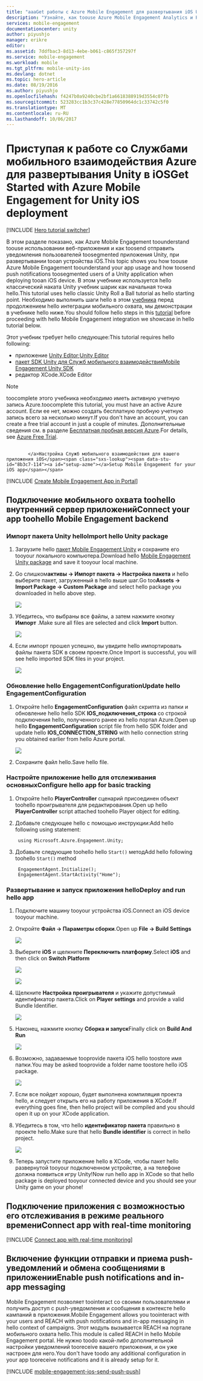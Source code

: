 ```yaml
---
title: "aaaGet работы с Azure Mobile Engagement для развертывания iOS Unity"
description: "Узнайте, как toouse Azure Mobile Engagement Analytics и Push-уведомления для развертывания устройства tooiOS приложениями Unity."
services: mobile-engagement
documentationcenter: unity
author: piyushjo
manager: erikre
editor: 
ms.assetid: 7ddfbac3-8d13-4ebe-b061-c865f357297f
ms.service: mobile-engagement
ms.workload: mobile
ms.tgt_pltfrm: mobile-unity-ios
ms.devlang: dotnet
ms.topic: hero-article
ms.date: 08/19/2016
ms.author: piyushjo
ms.openlocfilehash: f4247b0a9240cbe2bf1a6618388919d3554c07fb
ms.sourcegitcommit: 523283cc1b3c37c428e77850964dc1c33742c5f0
ms.translationtype: MT
ms.contentlocale: ru-RU
ms.lasthandoff: 10/06/2017
---
```

# <a name="get-started-with-azure-mobile-engagement-for-unity-ios-deployment"></a><span data-ttu-id="8b3c7-103">Приступая к работе со Службами мобильного взаимодействия Azure для развертывания Unity в iOS</span><span class="sxs-lookup"><span data-stu-id="8b3c7-103">Get Started with Azure Mobile Engagement for Unity iOS deployment</span></span>
[!INCLUDE [Hero tutorial switcher](../../includes/mobile-engagement-hero-tutorial-switcher.md)]

<span data-ttu-id="8b3c7-104">В этом разделе показано, как Azure Mobile Engagement toounderstand toouse использовании веб-приложения и как toosend отправить уведомления пользователей toosegmented приложения Unity, при развертывании tooan устройства iOS.</span><span class="sxs-lookup"><span data-stu-id="8b3c7-104">This topic shows you how toouse Azure Mobile Engagement toounderstand your app usage and how toosend push notifications toosegmented users of a Unity application when deploying tooan iOS device.</span></span>
<span data-ttu-id="8b3c7-105">В этом учебнике используется hello классический наката Unity учебник шарик как начальная точка hello.</span><span class="sxs-lookup"><span data-stu-id="8b3c7-105">This tutorial uses hello classic Unity Roll a Ball tutorial as hello starting point.</span></span> <span data-ttu-id="8b3c7-106">Необходимо выполнить шаги hello в этом [учебника](mobile-engagement-unity-roll-a-ball.md) перед продолжением hello интеграции мобильного охвата, мы демонстрации в учебнике hello ниже.</span><span class="sxs-lookup"><span data-stu-id="8b3c7-106">You should follow hello steps in this [tutorial](mobile-engagement-unity-roll-a-ball.md) before proceeding with hello Mobile Engagement integration we showcase in hello tutorial below.</span></span> 

<span data-ttu-id="8b3c7-107">Этот учебник требует hello следующее:</span><span class="sxs-lookup"><span data-stu-id="8b3c7-107">This tutorial requires hello following:</span></span>

* <span data-ttu-id="8b3c7-108">приложение [Unity Editor](http://unity3d.com/get-unity);</span><span class="sxs-lookup"><span data-stu-id="8b3c7-108">[Unity Editor](http://unity3d.com/get-unity)</span></span>
* [<span data-ttu-id="8b3c7-109">пакет SDK Unity для Служб мобильного взаимодействия</span><span class="sxs-lookup"><span data-stu-id="8b3c7-109">Mobile Engagement Unity SDK</span></span>](https://aka.ms/azmeunitysdk)
* <span data-ttu-id="8b3c7-110">редактор XCode.</span><span class="sxs-lookup"><span data-stu-id="8b3c7-110">XCode Editor</span></span>

> [!NOTE]
> <span data-ttu-id="8b3c7-111">toocomplete этого учебника необходимо иметь активную учетную запись Azure.</span><span class="sxs-lookup"><span data-stu-id="8b3c7-111">toocomplete this tutorial, you must have an active Azure account.</span></span> <span data-ttu-id="8b3c7-112">Если ее нет, можно создать бесплатную пробную учетную запись всего за несколько минут.</span><span class="sxs-lookup"><span data-stu-id="8b3c7-112">If you don't have an account, you can create a free trial account in just a couple of minutes.</span></span> <span data-ttu-id="8b3c7-113">Дополнительные сведения см. в разделе [Бесплатная пробная версия Azure](https://azure.microsoft.com/pricing/free-trial/?WT.mc_id=A0E0E5C02&amp;returnurl=http%3A%2F%2Fazure.microsoft.com%2Fen-us%2Fdocumentation%2Farticles%2Fmobile-engagement-unity-ios-get-started).</span><span class="sxs-lookup"><span data-stu-id="8b3c7-113">For details, see [Azure Free Trial](https://azure.microsoft.com/pricing/free-trial/?WT.mc_id=A0E0E5C02&amp;returnurl=http%3A%2F%2Fazure.microsoft.com%2Fen-us%2Fdocumentation%2Farticles%2Fmobile-engagement-unity-ios-get-started).</span></span>
> 
> 

## <span data-ttu-id="8b3c7-114"><a id="setup-azme">
            </a>Настройка Служб мобильного взаимодействия для вашего приложения iOS</span><span class="sxs-lookup"><span data-stu-id="8b3c7-114"><a id="setup-azme"></a>Setup Mobile Engagement for your iOS app</span></span>
[!INCLUDE [Create Mobile Engagement App in Portal](../../includes/mobile-engagement-create-app-in-portal-new.md)]

## <span data-ttu-id="8b3c7-115"><a id="connecting-app"></a>Подключение мобильного охвата toohello внутренний сервер приложений</span><span class="sxs-lookup"><span data-stu-id="8b3c7-115"><a id="connecting-app"></a>Connect your app toohello Mobile Engagement backend</span></span>
### <a name="import-hello-unity-package"></a><span data-ttu-id="8b3c7-116">Импорт пакета Unity hello</span><span class="sxs-lookup"><span data-stu-id="8b3c7-116">Import hello Unity package</span></span>
1. <span data-ttu-id="8b3c7-117">Загрузите hello [пакет Mobile Engagement Unity](https://aka.ms/azmeunitysdk) и сохраните его tooyour локального компьютера.</span><span class="sxs-lookup"><span data-stu-id="8b3c7-117">Download hello [Mobile Engagement Unity package](https://aka.ms/azmeunitysdk) and save it tooyour local machine.</span></span> 
2. <span data-ttu-id="8b3c7-118">Go слишком**активы -> Импорт пакета -> Настройка пакета** и hello выберите пакет, загруженный в hello выше шаг.</span><span class="sxs-lookup"><span data-stu-id="8b3c7-118">Go too**Assets -> Import Package -> Custom Package** and select hello package you downloaded in hello above step.</span></span> 
   
    ![][70] 
3. <span data-ttu-id="8b3c7-119">Убедитесь, что выбраны все файлы, а затем нажмите кнопку **Импорт** .</span><span class="sxs-lookup"><span data-stu-id="8b3c7-119">Make sure all files are selected and click **Import** button.</span></span> 
   
    ![][71] 
4. <span data-ttu-id="8b3c7-120">Если импорт прошел успешно, вы увидите hello импортировать файлы пакета SDK в своем проекте.</span><span class="sxs-lookup"><span data-stu-id="8b3c7-120">Once Import is successful, you will see hello imported SDK files in your project.</span></span>  
   
    ![][72] 

### <a name="update-hello-engagementconfiguration"></a><span data-ttu-id="8b3c7-121">Обновление hello EngagementConfiguration</span><span class="sxs-lookup"><span data-stu-id="8b3c7-121">Update hello EngagementConfiguration</span></span>
1. <span data-ttu-id="8b3c7-122">Откройте hello **EngagementConfiguration** файл скрипта из папки и обновление hello hello SDK **IOS\_подключения\_строка** со строкой подключения hello, полученного ранее из hello портал Azure.</span><span class="sxs-lookup"><span data-stu-id="8b3c7-122">Open up hello **EngagementConfiguration** script file from hello SDK folder and update hello **IOS\_CONNECTION\_STRING** with hello connection string you obtained earlier from hello Azure portal.</span></span>  
   
    ![][73]
2. <span data-ttu-id="8b3c7-123">Сохраните файл hello.</span><span class="sxs-lookup"><span data-stu-id="8b3c7-123">Save hello file.</span></span> 

### <a name="configure-hello-app-for-basic-tracking"></a><span data-ttu-id="8b3c7-124">Настройте приложение hello для отслеживания основных</span><span class="sxs-lookup"><span data-stu-id="8b3c7-124">Configure hello app for basic tracking</span></span>
1. <span data-ttu-id="8b3c7-125">Откройте hello **PlayerController** сценарий присоединен объект toohello проигрывателя для редактирования.</span><span class="sxs-lookup"><span data-stu-id="8b3c7-125">Open up hello **PlayerController** script attached toohello Player object for editing.</span></span> 
2. <span data-ttu-id="8b3c7-126">Добавьте следующее hello с помощью инструкции:</span><span class="sxs-lookup"><span data-stu-id="8b3c7-126">Add hello following using statement:</span></span>
   
        using Microsoft.Azure.Engagement.Unity;
3. <span data-ttu-id="8b3c7-127">Добавьте следующие toohello hello `Start()` метод</span><span class="sxs-lookup"><span data-stu-id="8b3c7-127">Add hello following toohello `Start()` method</span></span>
   
        EngagementAgent.Initialize();
        EngagementAgent.StartActivity("Home");

### <a name="deploy-and-run-hello-app"></a><span data-ttu-id="8b3c7-128">Развертывание и запуск приложения hello</span><span class="sxs-lookup"><span data-stu-id="8b3c7-128">Deploy and run hello app</span></span>
1. <span data-ttu-id="8b3c7-129">Подключите машину tooyour устройства iOS.</span><span class="sxs-lookup"><span data-stu-id="8b3c7-129">Connect an iOS device tooyour machine.</span></span> 
2. <span data-ttu-id="8b3c7-130">Откройте **Файл -> Параметры сборки**.</span><span class="sxs-lookup"><span data-stu-id="8b3c7-130">Open up **File -> Build Settings**</span></span> 
   
    ![][40]
3. <span data-ttu-id="8b3c7-131">Выберите **iOS** и щелкните **Переключить платформу**.</span><span class="sxs-lookup"><span data-stu-id="8b3c7-131">Select **iOS** and then click on **Switch Platform**</span></span>
   
    ![][41]
   
    ![][42]
4. <span data-ttu-id="8b3c7-132">Щелкните **Настройка проигрывателя** и укажите допустимый идентификатор пакета.</span><span class="sxs-lookup"><span data-stu-id="8b3c7-132">Click on **Player settings** and provide a valid Bundle Identifier.</span></span> 
   
    ![][53]
5. <span data-ttu-id="8b3c7-133">Наконец, нажмите кнопку **Сборка и запуск**</span><span class="sxs-lookup"><span data-stu-id="8b3c7-133">Finally click on **Build And Run**</span></span>
   
    ![][54]
6. <span data-ttu-id="8b3c7-134">Возможно, задаваемые tooprovide пакета iOS hello toostore имя папки.</span><span class="sxs-lookup"><span data-stu-id="8b3c7-134">You may be asked tooprovide a folder name toostore hello iOS package.</span></span> 
   
    ![][43]
7. <span data-ttu-id="8b3c7-135">Если все пойдет хорошо, будет выполнена компиляция проекта hello, и следует открыть его на работу приложения в XCode.</span><span class="sxs-lookup"><span data-stu-id="8b3c7-135">If everything goes fine, then hello project will be compiled and you should open it up on your XCode application.</span></span> 
8. <span data-ttu-id="8b3c7-136">Убедитесь в том, что hello **идентификатор пакета** правильно в проекте hello.</span><span class="sxs-lookup"><span data-stu-id="8b3c7-136">Make sure that hello **Bundle identifier** is correct in hello project.</span></span>  
   
    ![][75]
9. <span data-ttu-id="8b3c7-137">Теперь запустите приложение hello в XCode, чтобы пакет hello развернутой tooyour подключенном устройстве, а на телефоне должна появиться игру Unity!</span><span class="sxs-lookup"><span data-stu-id="8b3c7-137">Now run hello app in XCode so that hello package is deployed tooyour connected device and you should see your Unity game on your phone!</span></span> 

## <span data-ttu-id="8b3c7-138"><a id="monitor"></a>Подключение приложения с возможностью его отслеживания в режиме реального времени</span><span class="sxs-lookup"><span data-stu-id="8b3c7-138"><a id="monitor"></a>Connect app with real-time monitoring</span></span>
[!INCLUDE [Connect app with real-time monitoring](../../includes/mobile-engagement-connect-app-with-monitor.md)]

## <span data-ttu-id="8b3c7-139"><a id="integrate-push"></a>Включение функции отправки и приема push-уведомлений и обмена сообщениями в приложении</span><span class="sxs-lookup"><span data-stu-id="8b3c7-139"><a id="integrate-push"></a>Enable push notifications and in-app messaging</span></span>
<span data-ttu-id="8b3c7-140">Mobile Engagement позволяет toointeract со своими пользователями и получить доступ с push-уведомления и сообщения в контексте hello кампаний в приложения.</span><span class="sxs-lookup"><span data-stu-id="8b3c7-140">Mobile Engagement allows you toointeract with your users and REACH with push notifications and in-app messaging in hello context of campaigns.</span></span> <span data-ttu-id="8b3c7-141">Этот модуль вызывается REACH на портале мобильного охвата hello.</span><span class="sxs-lookup"><span data-stu-id="8b3c7-141">This module is called REACH in hello Mobile Engagement portal.</span></span>
<span data-ttu-id="8b3c7-142">Не нужно toodo какой-либо дополнительной настройки уведомлений tooreceive вашего приложения, и он уже настроен для него.</span><span class="sxs-lookup"><span data-stu-id="8b3c7-142">You don't have toodo any additional configuration in your app tooreceive notifications and it is already setup for it.</span></span>

[!INCLUDE [mobile-engagement-ios-send-push-push](../../includes/mobile-engagement-ios-send-push.md)]

<!-- Images. -->
[40]: ./media/mobile-engagement-unity-ios-get-started/40.png
[41]: ./media/mobile-engagement-unity-ios-get-started/41.png
[42]: ./media/mobile-engagement-unity-ios-get-started/42.png
[43]: ./media/mobile-engagement-unity-ios-get-started/43.png
[53]: ./media/mobile-engagement-unity-ios-get-started/53.png
[54]: ./media/mobile-engagement-unity-ios-get-started/54.png
[70]: ./media/mobile-engagement-unity-ios-get-started/70.png
[71]: ./media/mobile-engagement-unity-ios-get-started/71.png
[72]: ./media/mobile-engagement-unity-ios-get-started/72.png
[73]: ./media/mobile-engagement-unity-ios-get-started/73.png
[74]: ./media/mobile-engagement-unity-ios-get-started/74.png
[75]: ./media/mobile-engagement-unity-ios-get-started/75.png
